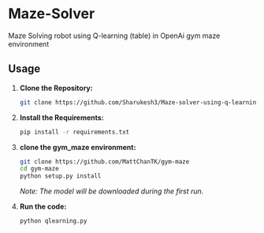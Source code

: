 # Maze-Solver
Maze Solving robot using Q-learning (table) in OpenAi gym maze environment
## Usage
1. **Clone the Repository:**
    ```bash
    git clone https://github.com/Sharukesh3/Maze-solver-using-q-learning
    ```

2. **Install the Requirements:**
    ```bash
    pip install -r requirements.txt
    ```

3. **clone the gym_maze environment:**
    ```bash
    git clone https://github.com/MattChanTK/gym-maze
    cd gym-maze
    python setup.py install
    ```
    *Note: The model will be downloaded during the first run.*

4. **Run the code:**
    ```bash
    python qlearning.py
    ```